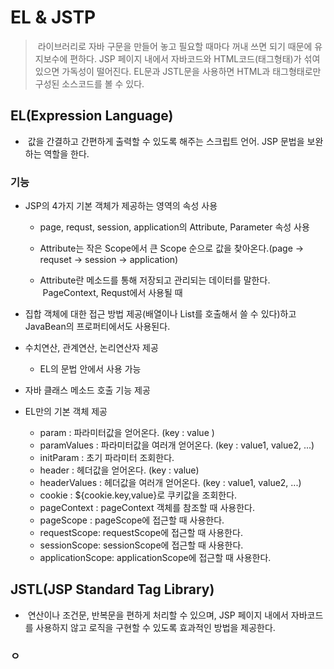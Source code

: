 # EL & JSTP
> &nbsp;라이브러리로 자바 구문을 만들어 놓고 필요할 때마다 꺼내 쓰면 되기 때문에 유지보수에 편하다. JSP 페이지 내에서 자바코드와 HTML코드(태그형태)가 섞여 있으면 가독성이 떨어진다. EL문과 JSTL문을 사용하면 HTML과 태그형태로만 구성된 소스코드를 볼 수 있다.
## EL(Expression Language) 
- &nbsp;값을 간결하고 간편하게 출력할 수 있도록 해주는 스크립트 언어. JSP 문법을 보완하는 역할을 한다.

### 기능
- JSP의 4가지 기본 객체가 제공하는 영역의 속성 사용
   - page, requst, session, application의 Attribute, Parameter 속성 사용
   
   - Attribute는 작은 Scope에서 큰 Scope 순으로 값을 찾아온다.(page -> requset -> session -> application)
   
   - Attribute란 메소드를 통해 저장되고 관리되는 데이터를 말한다.<br>
    &nbsp;PageContext, Requst에서 사용될 때<br>
    
   
- 집합 객체에 대한 접근 방법 제공(배열이나 List를 호출해서 쓸 수 있다)하고 JavaBean의 프로퍼티에서도 사용된다.

- 수치연산, 관계연산, 논리연산자 제공
   - EL의 문법 안에서 사용 가능

- 자바 클래스 메소드 호출 기능 제공
 
- EL만의 기본 객체 제공
   - param : 파라미터값을 얻어온다. (key : value )
   - paramValues : 파라미터값을 여러개 얻어온다. (key : value1, value2, ...)
   - initParam : 초기 파라미터 조회한다.
   - header : 헤더값을 얻어온다. (key : value)
   - headerValues : 헤더값을 여러개 얻어온다. (key : value1, value2, ...)
   - cookie : ${cookie.key,value}로 쿠키값을 조회한다.
   - pageContext : pageContext 객체를 참조할 때 사용한다.
   - pageScope : pageScope에 접근할 때 사용한다.
   - requestScope: requestScope에 접근할 때 사용한다.
   - sessionScope: sessionScope에 접근할 때 사용한다.
   - applicationScope: applicationScope에 접근할 때 사용한다.


## JSTL(JSP Standard Tag Library) 
- &nbsp;연산이나 조건문, 반복문을 편하게 처리할 수 있으며, JSP 페이지 내에서 자바코드를 사용하지 않고 로직을
구현할 수 있도록 효과적인 방법을 제공한다.

### ㅇ
